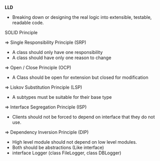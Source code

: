 **LLD**

* Breaking down or designing the real logic into extensible, testable, readable code.

SOLID Principle

=> Single Responsibility Principle (SRP)
  - A class should only have one responsibility
  - A class should have only one reason to change

=> Open / Close Principle (OCP)
  - A Class should be open for extension but closed for modification

=> Liskov Substitution Principle (LSP)
  - A subtypes must be suitable for their base type

=> Interface Segregation Principle (ISP) 
  - Clients should not be forced to depend on interface that they do not use.

=> Dependency Inversion Principle (DIP)
  - High level module should not depend on low level modules.
  - Both should be abstractions (Like interface)
  - interface Logger (class FileLogger, class DBLogger)
